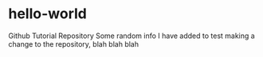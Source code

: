 # hello-world
Github Tutorial Repository
Some random info I have added to test making a change to the repository, blah blah blah
